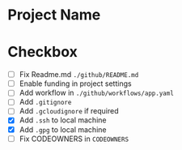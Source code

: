 # Project Name

# Checkbox
- [ ] Fix Readme.md `./github/README.md`
- [ ] Enable funding in project settings
- [ ] Add workflow in `./github/workflows/app.yaml`
- [ ] Add `.gitignore`
- [ ] Add `.gcloudignore` if required
- [x] Add `.ssh` to local machine
- [x] Add `.gpg` to local machine
- [ ] Fix CODEOWNERS in `CODEOWNERS`
